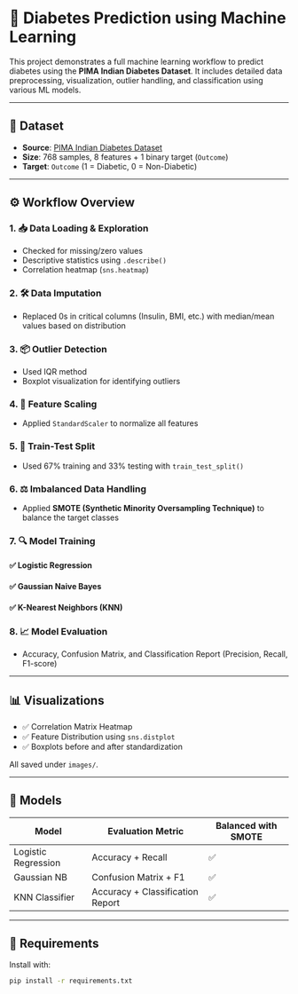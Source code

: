 # 🧠 Diabetes Prediction using Machine Learning

This project demonstrates a full machine learning workflow to predict diabetes using the **PIMA Indian Diabetes Dataset**. It includes detailed data preprocessing, visualization, outlier handling, and classification using various ML models.

---

## 📁 Dataset

- **Source**: [PIMA Indian Diabetes Dataset](https://www.kaggle.com/datasets/uciml/pima-indians-diabetes-database)
- **Size**: 768 samples, 8 features + 1 binary target (`Outcome`)
- **Target**: `Outcome` (1 = Diabetic, 0 = Non-Diabetic)

---

## ⚙️ Workflow Overview

### 1. 📥 Data Loading & Exploration
- Checked for missing/zero values
- Descriptive statistics using `.describe()`
- Correlation heatmap (`sns.heatmap`)

### 2. 🛠️ Data Imputation
- Replaced 0s in critical columns (Insulin, BMI, etc.) with median/mean values based on distribution

### 3. 📦 Outlier Detection
- Used IQR method
- Boxplot visualization for identifying outliers

### 4. 🧼 Feature Scaling
- Applied `StandardScaler` to normalize all features

### 5. 🧪 Train-Test Split
- Used 67% training and 33% testing with `train_test_split()`

### 6. ⚖️ Imbalanced Data Handling
- Applied **SMOTE (Synthetic Minority Oversampling Technique)** to balance the target classes

### 7. 🔍 Model Training
#### ✅ Logistic Regression
#### ✅ Gaussian Naive Bayes
#### ✅ K-Nearest Neighbors (KNN)

### 8. 📈 Model Evaluation
- Accuracy, Confusion Matrix, and Classification Report (Precision, Recall, F1-score)

---

## 📊 Visualizations

- ✅ Correlation Matrix Heatmap
- ✅ Feature Distribution using `sns.distplot`
- ✅ Boxplots before and after standardization

All saved under `images/`.

---

## 🧠 Models

| Model                | Evaluation Metric     | Balanced with SMOTE |
|---------------------|------------------------|----------------------|
| Logistic Regression | Accuracy + Recall      | ✅                   |
| Gaussian NB         | Confusion Matrix + F1  | ✅                   |
| KNN Classifier      | Accuracy + Classification Report | ✅         |

---

## 🧾 Requirements

Install with:

```bash
pip install -r requirements.txt
